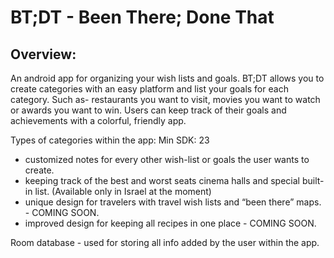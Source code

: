 # BT;DT - Been There; Done That

## Overview: 
An android app for organizing your wish lists and goals. BT;DT allows you to create categories with an easy platform and list your goals for each category. Such as- restaurants you want to visit, movies you want to watch or awards you want to win.
Users can keep track of their goals and achievements with a colorful, friendly app. 

Types of categories within the app:
Min SDK: 23<br>
* customized notes for every other wish-list or goals the user wants to create.
* keeping track of the best and worst seats cinema halls and special built-in list. (Available only in Israel at the moment)
* unique design for travelers with travel wish lists and “been there” maps. - COMING SOON.
* improved design for keeping all recipes in one place  - COMING SOON.

Room database - used for storing all info added by the user within the app. 

